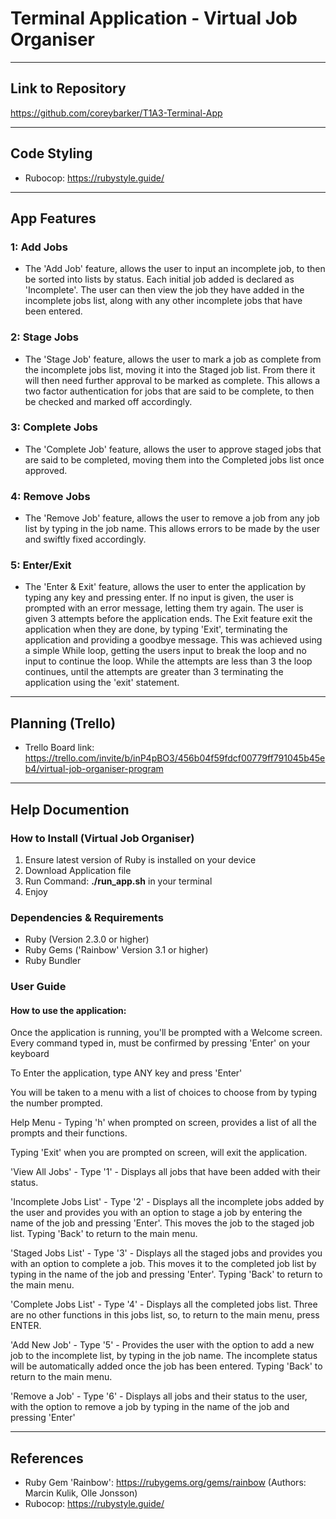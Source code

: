 # Terminal Application - Virtual Job Organiser
---

## Link to Repository
https://github.com/coreybarker/T1A3-Terminal-App

---
## Code Styling
- Rubocop: https://rubystyle.guide/
---
## App Features
### 1: Add Jobs
- The 'Add Job' feature, allows the user to input an incomplete job, to then be sorted into lists by status. Each initial job added is declared as 'Incomplete'. The user can then view the job they have added in the incomplete jobs list, along with any other incomplete jobs that have been entered.

### 2: Stage Jobs
- The 'Stage Job' feature, allows the user to mark a job as complete from the incomplete jobs list, moving it into the Staged job list. From there it will then need further approval to be marked as complete. This allows a two factor authentication for jobs that are said to be complete, to then be checked and marked off accordingly. 
  
### 3: Complete Jobs
- The 'Complete Job' feature, allows the user to approve staged jobs that are said to be completed, moving them into the Completed jobs list once approved.
  
### 4: Remove Jobs
- The 'Remove Job' feature, allows the user to remove a job from any job list by typing in the job name. This allows errors to be made by the user and swiftly fixed accordingly.
  
### 5: Enter/Exit
- The 'Enter & Exit' feature, allows the user to enter the application by typing any key and pressing enter. If no input is given, the user is prompted with an error message, letting them try again. The user is given 3 attempts before the application ends. The Exit feature exit the application when they are done, by typing 'Exit', terminating the application and providing a goodbye message. This was achieved using a simple While loop, getting the users input to break the loop and no input to continue the loop. While the attempts are less than 3 the loop continues, until the attempts are greater than 3 terminating the application using the 'exit' statement.

--- 
## Planning (Trello)
- Trello Board link: https://trello.com/invite/b/inP4pBO3/456b04f59fdcf00779ff791045b45eb4/virtual-job-organiser-program
    
---
## Help Documention
### How to Install (Virtual Job Organiser)
1. Ensure latest version of Ruby is installed on your device
2. Download Application file
3. Run Command: **./run_app.sh** in your terminal
4. Enjoy
   
### Dependencies & Requirements
- Ruby (Version 2.3.0 or higher)
- Ruby Gems ('Rainbow' Version 3.1 or higher)
- Ruby Bundler
 

### User Guide
#### How to use the application:

Once the application is running, you'll be prompted with a Welcome screen.
Every command typed in, must be confirmed by pressing 'Enter' on your keyboard

To Enter the application, type ANY key and press 'Enter'

You will be taken to a menu with a list of choices to choose from by typing the number prompted.

Help Menu - Typing 'h' when prompted on screen, provides a list of all the prompts and their functions.

Typing 'Exit' when you are prompted on screen, will exit the application.

'View All Jobs' - Type '1' - Displays all jobs that have been added with their status.

'Incomplete Jobs List' - Type '2' - Displays all the incomplete jobs added by the user and provides you with an option to stage a job by entering the name of the job and pressing 'Enter'. This moves the job to the staged job list. Typing 'Back' to return to the main menu.

'Staged Jobs List' - Type '3' - Displays all the staged jobs and provides you with an option to complete a job. This moves it to the completed job list by typing in the name of the job and pressing 'Enter'. Typing 'Back' to return to the main menu.

'Complete Jobs List' - Type '4' - Displays all the completed jobs list. Three are no other functions in this jobs list, so, to return to the main menu, press ENTER.

'Add New Job' - Type '5' - Provides the user with the option to add a new job to the incomplete list, by typing in the job name. The incomplete status will be automatically added once the job has been entered. Typing 'Back' to return to the main menu.

'Remove a Job' - Type '6' - Displays all jobs and their status to the user, with the option to remove a job by typing in the name of the job and pressing 'Enter'



---
## References
- Ruby Gem 'Rainbow': https://rubygems.org/gems/rainbow (Authors: Marcin Kulik, Olle Jonsson)
- Rubocop: https://rubystyle.guide/